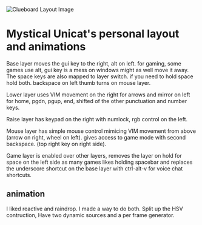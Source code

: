![Clueboard Layout Image](https://i.imgur.com/7Capi8W.png)

# Mystical Unicat's personal layout and animations

Base layer moves the gui key to the right, alt on left. for gaming, some games use alt, gui key is a mess on windows might as well move it away.
The space keys are also mapped to layer switch. if you need to hold space hold both.
backspace on left thumb turns on mouse layer.

Lower layer uses VIM movement on the right for arrows and mirror on left for home, pgdn, pgup, end, shifted of the other punctuation and number keys.

Raise layer has keypad on the right with numlock, rgb control on the left.

Mouse layer has simple mouse control mimicing VIM movement from above (arrow on right, wheel on left). gives access to game mode with second backspace. (top right key on right side).

Game layer is enabled over other layers, removes the layer on hold for space on the left side as many games likes holding spacebar and replaces the underscore shortcut on the base layer with ctrl-alt-v for voice chat shortcuts.

## animation

I liked reactive and raindrop. I made a way to do both. Split up the HSV contruction, Have two dynamic sources and a per frame generator.
